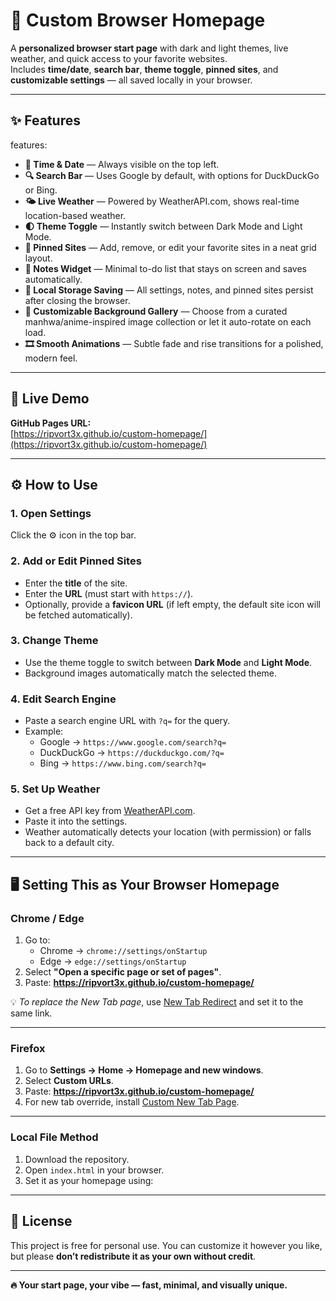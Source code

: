 # 📌 Custom Browser Homepage

A **personalized browser start page** with dark and light themes, live weather, and quick access to your favorite websites.  
Includes **time/date**, **search bar**, **theme toggle**, **pinned sites**, and **customizable settings** — all saved locally in your browser.

---

## ✨ Features

features:
  - **📅 Time & Date** — Always visible on the top left.
  - **🔍 Search Bar** — Uses Google by default, with options for DuckDuckGo or Bing.
  - **🌤 Live Weather** — Powered by WeatherAPI.com, shows real-time location-based weather.
  - **🌓 Theme Toggle** — Instantly switch between Dark Mode and Light Mode.
  - **📌 Pinned Sites** — Add, remove, or edit your favorite sites in a neat grid layout.
  - **📝 Notes Widget** — Minimal to-do list that stays on screen and saves automatically.
  - **💾 Local Storage Saving** — All settings, notes, and pinned sites persist after closing the browser.
  - **🎨 Customizable Background Gallery** — Choose from a curated manhwa/anime-inspired image collection or let it auto-rotate on each load.
  - **🎞 Smooth Animations** — Subtle fade and rise transitions for a polished, modern feel.

---

## 🚀 Live Demo

**GitHub Pages URL:**  
[https://ripvort3x.github.io/custom-homepage/](https://ripvort3x.github.io/custom-homepage/)

---

## ⚙️ How to Use

### **1. Open Settings**
Click the ⚙️ icon in the top bar.

### **2. Add or Edit Pinned Sites**
- Enter the **title** of the site.
- Enter the **URL** (must start with `https://`).
- Optionally, provide a **favicon URL** (if left empty, the default site icon will be fetched automatically).

### **3. Change Theme**
- Use the theme toggle to switch between **Dark Mode** and **Light Mode**.
- Background images automatically match the selected theme.

### **4. Edit Search Engine**
- Paste a search engine URL with `?q=` for the query.
- Example:  
  - Google → `https://www.google.com/search?q=`  
  - DuckDuckGo → `https://duckduckgo.com/?q=`  
  - Bing → `https://www.bing.com/search?q=`

### **5. Set Up Weather**
- Get a free API key from [WeatherAPI.com](https://www.weatherapi.com/).
- Paste it into the settings.
- Weather automatically detects your location (with permission) or falls back to a default city.

---

## 🖥 Setting This as Your Browser Homepage

### **Chrome / Edge**
1. Go to:  
   - Chrome → `chrome://settings/onStartup`  
   - Edge → `edge://settings/onStartup`
2. Select **"Open a specific page or set of pages"**.
3. Paste: **https://ripvort3x.github.io/custom-homepage/**

💡 *To replace the New Tab page*, use [New Tab Redirect](https://chrome.google.com/webstore/detail/new-tab-redirect/icpgjfneehieebagbmdbhnlpiopdcmna) and set it to the same link.

---

### **Firefox**
1. Go to **Settings → Home → Homepage and new windows**.
2. Select **Custom URLs**.
3. Paste: **https://ripvort3x.github.io/custom-homepage/**
4. For new tab override, install [Custom New Tab Page](https://addons.mozilla.org/en-US/firefox/addon/custom-new-tab-page/).

---

### **Local File Method**
1. Download the repository.
2. Open `index.html` in your browser.
3. Set it as your homepage using:  

---

## 📜 License
This project is free for personal use. You can customize it however you like, but please **don’t redistribute it as your own without credit**.

---

**🔥 Your start page, your vibe — fast, minimal, and visually unique.**
